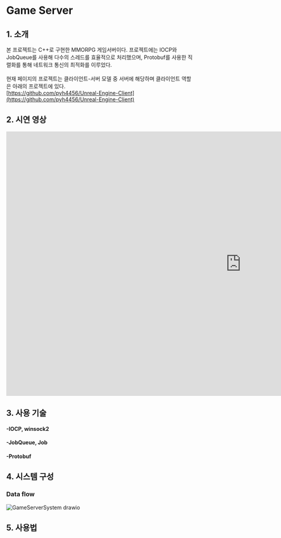 # Game Server
## 1. 소개
본 프로젝트는 C++로 구현한 MMORPG 게임서버이다. 프로젝트에는 IOCP와 JobQueue를 사용해 다수의 스레드를 효율적으로 처리했으며, Protobuf를 사용한 직렬화를 통해 네트워크 통신의 최적화를 이루었다.<br><br>
현재 페이지의 프로젝트는 클라이언트-서버 모델 중 서버에 해당하며 클라이언트 역할은 아래의 프로젝트에 있다.<br>
[https://github.com/pyh4456/Unreal-Engine-Client](https://github.com/pyh4456/Unreal-Engine-Client)<br>

## 2. 시연 영상
<iframe width="1250" height="703" src="https://www.youtube.com/embed/73F0t-Co-v4" title="MMO Server 테스트" frameborder="0" allow="accelerometer; autoplay; clipboard-write; encrypted-media; gyroscope; picture-in-picture; web-share" referrerpolicy="strict-origin-when-cross-origin" allowfullscreen></iframe>

## 3. 사용 기술
#### -IOCP, winsock2
#### -JobQueue, Job
#### -Protobuf

## 4. 시스템 구성
### Data flow
![GameServerSystem drawio](https://github.com/pyh4456/GameServer/assets/62279820/98846dba-c8e3-45ab-b90f-482726341934)

## 5. 사용법
